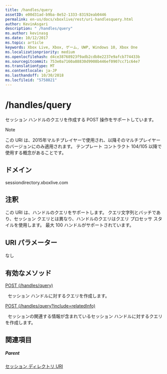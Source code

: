 ```yaml
---
title: /handles/query
assetID: e00d31ad-b9ba-8e52-1333-83192eab0446
permalink: en-us/docs/xboxlive/rest/uri-handlesquery.html
author: KevinAsgari
description: " /handles/query"
ms.author: kevinasg
ms.date: 10/12/2017
ms.topic: article
keywords: Xbox Live, Xbox, ゲーム, UWP, Windows 10, Xbox One
ms.localizationpriority: medium
ms.openlocfilehash: d4ce38768923f9adb2cdb8e2237e9afcb774433b
ms.sourcegitcommit: 753e0a7160a88830d9908b446ef0907cc71c64e7
ms.translationtype: MT
ms.contentlocale: ja-JP
ms.lasthandoff: 10/30/2018
ms.locfileid: "5758821"
---
```

# <a name="handlesquery"></a>/handles/query
セッション ハンドルのクエリを作成する POST 操作をサポートしています。 

> [!NOTE] 
> この URI は、2015年マルチプレイヤーで使用され、以降そのマルチプレイヤーのバージョンにのみ適用されます。 テンプレート コントラクト 104/105 以降で使用する概念があることです。  

 
<a id="ID4EQ"></a>

 
## <a name="domain"></a>ドメイン
sessiondirectory.xboxlive.com  
<a id="ID4EV"></a>

 
## <a name="remarks"></a>注釈
この URI は、ハンドルのクエリをサポートします。 クエリ文字列とバッチであり、セッション クエリとは異なり、ハンドルのクエリはクエリ プロセッサ スタイルを使用します。 最大 100 ハンドルがサポートされています。  
<a id="ID4E2"></a>

 
## <a name="uri-parameters"></a>URI パラメーター
 
なし   
<a id="ID4EEB"></a>

 
## <a name="valid-methods"></a>有効なメソッド

[POST (/handles/query)](uri-handlesquerypost.md)

&nbsp;&nbsp;セッション ハンドルに対するクエリを作成します。

[POST (/handles/query?include=relatedInfo)](uri-handlesqueryincludepost.md)

&nbsp;&nbsp;セッションの関連する情報が含まれているセッション ハンドルに対するクエリを作成します。
 
<a id="ID4EQB"></a>

 
## <a name="see-also"></a>関連項目
 
<a id="ID4ESB"></a>

 
##### <a name="parent"></a>Parent 

[セッション ディレクトリ URI](atoc-reference-sessiondirectory.md)

   